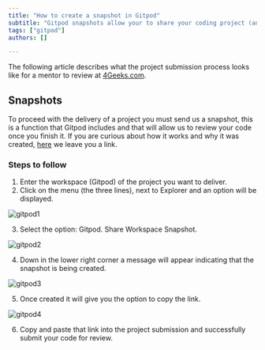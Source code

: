 ```yaml
---
title: "How to create a snapshot in Gitpod"
subtitle: "Gitpod snapshots allow your to share your coding project (and workspace configuration) in just a couple of clicks"
tags: ["gitpod"]
authors: []

---
```


The following article describes what the project submission process looks like for a mentor to review at [4Geeks.com](https://4geeks.com/).

## Snapshots

To proceed with the delivery of a project you must send us a snapshot, this is a function that Gitpod includes and that will allow us to review your code once you finish it. If you are curious about how it works and why it was created, [here](https://www.gitpod.io/docs/configure/workspaces/collaboration) we leave you a link.

### Steps to follow

1. Enter the workspace (Gitpod) of the project you want to deliver.
2. Click on the menu (the three lines), next to Explorer and an option will be displayed.

![gitpod1](https://storage.googleapis.com/breathecode-asset-images/7e130553ca7ae37935149326b300406627326603f12621e25845745cca53b0ba.png)

3. Select the option: Gitpod. Share Workspace Snapshot.

![gitpod2](https://i.imgur.com/vouchzg.png)

4. Down in the lower right corner a message will appear indicating that the snapshot is being created.

![gitpod3](https://i.imgur.com/ELVK28B.png)

5. Once created it will give you the option to copy the link.

![gitpod4](https://i.imgur.com/ciPSSu9.png)

6. Copy and paste that link into the project submission and successfully submit your code for review.